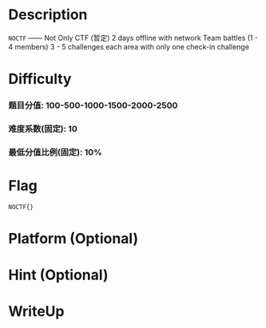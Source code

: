 # Description
`NOCTF` —— Not Only CTF (暂定)
2 days offline with network
Team battles (1 - 4 members)
3 - 5 challenges each area with only one check-in challenge

# Difficulty
### 题目分值: 100-500-1000-1500-2000-2500
### 难度系数(固定): 10
### 最低分值比例(固定): 10%

# Flag
`NOCTF{}`

# Platform (Optional)


# Hint (Optional)


# WriteUp
